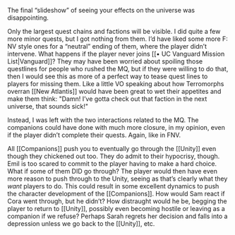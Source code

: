 The final “slideshow” of seeing your effects on the universe was disappointing. 

Only the largest quest chains and factions will be visible. I did quite a few more minor quests, but I got nothing from them. I’d have liked some more F: NV style ones for a “neutral” ending of them, where the player didn’t intervene. What happens if the player never joins [[• UC Vanguard Mission List|Vanguard]]? 
They may have been worried about spoiling those questlines for people who rushed the MQ, but if they were willing to do that, then I would see this as more of a perfect way to tease quest lines to players for missing them. 
Like a little VO speaking about how Terromorphs overran [[New Atlantis]] would have been great to wet their appetites and make them think: "Damn! I’ve gotta check out that faction in the next universe, that sounds sick!"

Instead, I was left with the two interactions related to the MQ. The companions could have done with much more closure, in my opinion, even if the player didn’t complete their quests. Again, like in FNV.

All [[Companions]] push you to eventually go through the [[Unity]] even though they chickened out too.
They do admit to their hypocrisy, though. 
	Emil is too scared to commit to the player having to make a hard choice. 
	What if some of them DID go through? The player would then have even more reason to push through to the Unity, seeing as that’s clearly what they *want* players to do. 
		This could result in some excellent dynamics to push the character development of the [[Companions]]. 
		How would Sam react if Cora went through, but he didn’t? How distraught would he be, begging the player to return to [[Unity]], possibly even becoming hostile or leaving as a companion if we refuse? 
		Perhaps Sarah regrets her decision and falls into a depression unless we go back to the [[Unity]], etc.

